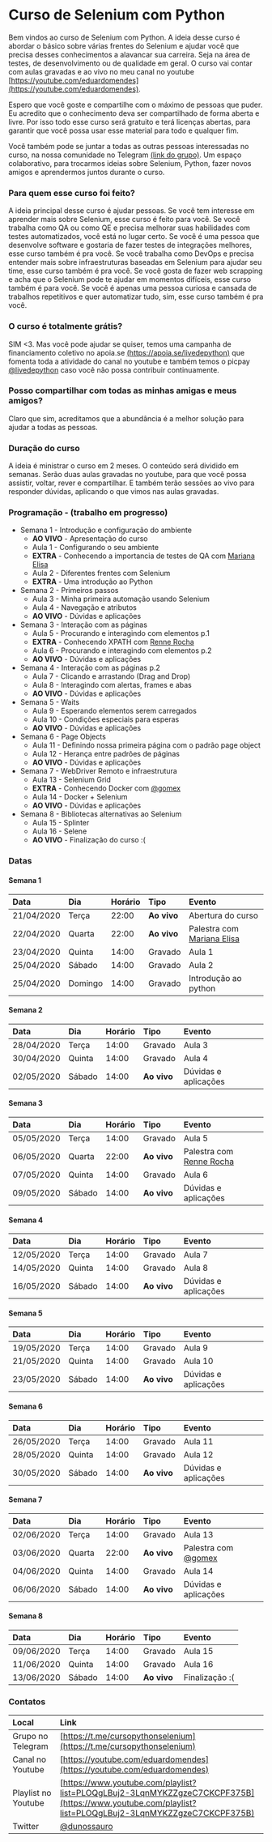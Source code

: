 # Curso de Selenium com Python

Bem vindos ao curso de Selenium com Python. A ideia desse curso é abordar o básico sobre várias frentes do Selenium e ajudar você que precisa desses conhecimentos a alavancar sua carreira. Seja na área de testes, de desenvolvimento ou de qualidade em geral. O curso vai contar com aulas gravadas e ao vivo no meu canal no youtube [https://youtube.com/eduardomendes](https://youtube.com/eduardomendes).

Espero que você goste e compartilhe com o máximo de pessoas que puder. Eu acredito que o conhecimento deva ser compartilhado de forma aberta e livre. Por isso todo esse curso será gratuito e terá licenças abertas, para garantir que você possa usar esse material para todo e qualquer fim.

Você também pode se juntar a todas as outras pessoas interessadas no curso, na nossa comunidade no Telegram [(link do grupo)](https://t.me/cursopythonselenium). Um espaço colaborativo, para trocarmos ideias sobre Selenium, Python, fazer novos amigos e aprendermos juntos durante o curso.


### Para quem esse curso foi feito?

A ideia principal desse curso é ajudar pessoas. Se você tem interesse em aprender mais sobre Selenium, esse curso é feito para você. Se você trabalha como QA ou como QE e precisa melhorar suas habilidades com testes automatizados, você está no lugar certo. Se você é uma pessoa que desenvolve software e gostaria de fazer testes de integrações melhores, esse curso também é pra você. Se você trabalha como DevOps e precisa entender mais sobre infraestruturas baseadas em Selenium para ajudar seu time, esse curso também é pra você. Se você gosta de fazer web scrapping e acha que o Selenium pode te ajudar em momentos difíceis, esse curso também é para você. Se você é apenas uma pessoa curiosa e cansada de trabalhos repetitivos e quer automatizar tudo, sim, esse curso também é pra você.

### O curso é totalmente grátis?

SIM <3. Mas você pode ajudar se quiser, temos uma campanha de financiamento coletivo no apoia.se [(https://apoia.se/livedepython)](https://apoia.se/livedepython) que fomenta toda a atividade do canal no youtube e também temos o picpay [@livedepython](https://picpay.me/livedepython) caso você não possa contribuir continuamente.

### Posso compartilhar com todas as minhas amigas e meus amigos?

Claro que sim, acreditamos que a abundância é a melhor solução para ajudar a todas as pessoas.

### Duração do curso

A ideia é ministrar o curso em 2 meses. O conteúdo será dividido em semanas. Serão duas aulas gravadas no youtube, para que você possa assistir, voltar, rever e compartilhar. E também terão sessões ao vivo para responder dúvidas, aplicando o que vimos nas aulas gravadas.


### Programação - (trabalho em progresso)
- Semana 1 - Introdução e configuração do ambiente
  - **AO VIVO** - Apresentação do curso
  - Aula 1 - Configurando o seu ambiente
  - **EXTRA** - Conhecendo a importancia de testes de QA com [Mariana Elisa](https://www.linkedin.com/in/mariana-elisa-moises/)
  - Aula 2 - Diferentes frentes com Selenium
  - **EXTRA** - Uma introdução ao Python
- Semana 2 - Primeiros passos
  - Aula 3 - Minha primeira automação usando Selenium
  - Aula 4 - Navegação e atributos
  - **AO VIVO** - Dúvidas e aplicações
- Semana 3 - Interação com as páginas
  - Aula 5 - Procurando e interagindo com elementos p.1
  - **EXTRA** - Conhecendo XPATH com [Renne Rocha](https://twitter.com/rennerocha)
  - Aula 6 - Procurando e interagindo com elementos p.2
  - **AO VIVO** - Dúvidas e aplicações
- Semana 4 - Interação com as páginas p.2
  - Aula 7 - Clicando e arrastando (Drag and Drop)
  - Aula 8 - Interagindo com alertas, frames e abas
  - **AO VIVO** - Dúvidas e aplicações
- Semana 5 - Waits
  - Aula 9 - Esperando elementos serem carregados
  - Aula 10 - Condições especiais para esperas
  - **AO VIVO** - Dúvidas e aplicações
- Semana 6 - Page Objects
  - Aula 11 - Definindo nossa primeira página com o padrão page object
  - Aula 12 - Herança entre padrões de páginas
  - **AO VIVO** - Dúvidas e aplicações
- Semana 7 - WebDriver Remoto e infraestrutura
  - Aula 13 - Selenium Grid
  - **EXTRA** - Conhecendo Docker com [@gomex](https://twitter.com/gomex)
  - Aula 14 - Docker + Selenium
  - **AO VIVO** - Dúvidas e aplicações
- Semana 8 - Bibliotecas alternativas ao Selenium
  - Aula 15 - Splinter
  - Aula 16 - Selene
  - **AO VIVO** - Finalização do curso :(


### Datas

#### Semana 1
| Data       | Dia     | Horário | Tipo        | Evento |
|:-----------|:--------|:--------|:------------|:-------|
| 21/04/2020 | Terça   | 22:00   | **Ao vivo** | Abertura do curso |
| 22/04/2020 | Quarta  | 22:00   | **Ao vivo** |Palestra com [Mariana Elisa](https://www.linkedin.com/in/mariana-elisa-moises/) |
| 23/04/2020 | Quinta  | 14:00   | Gravado     | Aula 1 |
| 25/04/2020 | Sábado  | 14:00   | Gravado     | Aula 2 |
| 25/04/2020 | Domingo | 14:00   | Gravado     | Introdução ao python |

#### Semana 2
| Data       | Dia     | Horário | Tipo        | Evento |
|:-----------|:--------|:--------|:------------|:-------|
| 28/04/2020 | Terça   | 14:00   | Gravado     | Aula 3 |
| 30/04/2020 | Quinta  | 14:00   | Gravado     | Aula 4 |
| 02/05/2020 | Sábado  | 14:00   | **Ao vivo** | Dúvidas e aplicações |

#### Semana 3
| Data       | Dia     | Horário | Tipo        | Evento |
|:-----------|:--------|:--------|:------------|:-------|
| 05/05/2020 | Terça   | 14:00   | Gravado     | Aula 5 |
| 06/05/2020 | Quarta  | 22:00   | **Ao vivo** | Palestra com [Renne Rocha](https://twitter.com/rennerocha) |
| 07/05/2020 | Quinta  | 14:00   | Gravado     | Aula 6 |
| 09/05/2020 | Sábado  | 14:00   | **Ao vivo** | Dúvidas e aplicações |

#### Semana 4
| Data       | Dia     | Horário | Tipo        | Evento |
|:-----------|:--------|:--------|:------------|:-------|
| 12/05/2020 | Terça   | 14:00   | Gravado     | Aula 7 |
| 14/05/2020 | Quinta  | 14:00   | Gravado     | Aula 8 |
| 16/05/2020 | Sábado  | 14:00   | **Ao vivo** | Dúvidas e aplicações |

#### Semana 5
| Data       | Dia     | Horário | Tipo        | Evento  |
|:-----------|:--------|:--------|:------------|:--------|
| 19/05/2020 | Terça   | 14:00   | Gravado     | Aula 9  |
| 21/05/2020 | Quinta  | 14:00   | Gravado     | Aula 10 |
| 23/05/2020 | Sábado  | 14:00   | **Ao vivo** | Dúvidas e aplicações |

#### Semana 6
| Data       | Dia     | Horário | Tipo        | Evento  |
|:-----------|:--------|:--------|:------------|:--------|
| 26/05/2020 | Terça   | 14:00   | Gravado     | Aula 11 |
| 28/05/2020 | Quinta  | 14:00   | Gravado     | Aula 12 |
| 30/05/2020 | Sábado  | 14:00   | **Ao vivo** | Dúvidas e aplicações |

#### Semana 7
| Data       | Dia     | Horário | Tipo        | Evento  |
|:-----------|:--------|:--------|:------------|:--------|
| 02/06/2020 | Terça   | 14:00   | Gravado     | Aula 13 |
| 03/06/2020 | Quarta  | 22:00   | **Ao vivo** | Palestra com [@gomex](https://twitter.com/gomex) |
| 04/06/2020 | Quinta  | 14:00   | Gravado     | Aula 14 |
| 06/06/2020 | Sábado  | 14:00   | **Ao vivo** | Dúvidas e aplicações |

#### Semana 8
| Data       | Dia     | Horário | Tipo        | Evento  |
|:-----------|:--------|:--------|:------------|:--------|
| 09/06/2020 | Terça   | 14:00   | Gravado     | Aula 15 |
| 11/06/2020 | Quinta  | 14:00   | Gravado     | Aula 16 |
| 13/06/2020 | Sábado  | 14:00   | **Ao vivo** | Finalização :( |

### Contatos

| Local               | Link                              |
|:--------------------|:----------------------------------|
| Grupo no Telegram   | [https://t.me/cursopythonselenium](https://t.me/cursopythonselenium)  |
| Canal no Youtube    | [https://youtube.com/eduardomendes](https://youtube.com/eduardomendes) |
| Playlist no Youtube | [https://www.youtube.com/playlist?list=PLOQgLBuj2-3LqnMYKZZgzeC7CKCPF375B](https://www.youtube.com/playlist?list=PLOQgLBuj2-3LqnMYKZZgzeC7CKCPF375B) |
| Twitter             | [@dunossauro](https://twitter.com/dunossauro/) |
